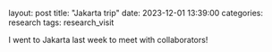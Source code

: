 layout: post
title: "Jakarta trip"
date: 2023-12-01 13:39:00
categories: research
tags: research_visit

I went to Jakarta last week to meet with collaborators!
